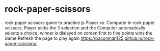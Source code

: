 # rock-paper-scissors
 rock paper scissors game to practice js
Player vs. Computer in rock paper scissors, Player picks the 3 selection and the Computer automatically selects a choice, winner is dislayed on screen
first  to five points wins the Game 
Refresh the page to play again
https://baconman125.github.io/rock-paper-scissors/

